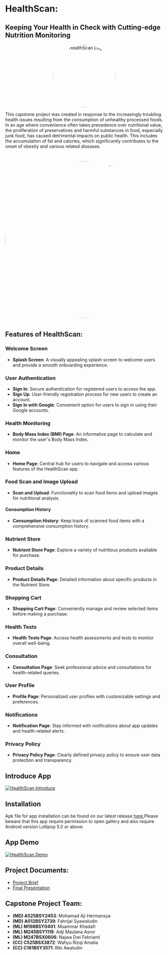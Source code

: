 # HealthScan:
## Keeping Your Health in Check with Cutting-edge Nutrition Monitoring

<p align="center">
  <img src="poto/icon_apps.png" alt="HealthScan Logo" style="border-radius: 50%; width: 200px; height: 200px;">
</p>

This capstone project was created in response to the increasingly troubling health issues resulting from the consumption of unhealthy processed foods. In an age where convenience often takes precedence over nutritional value, the proliferation of preservatives and harmful substances in food, especially junk food, has caused detrimental impacts on public health. This includes the accumulation of fat and calories, which significantly contributes to the onset of obesity and various related diseases.
#

<p align="center">
  <img src="poto/Full.png" alt="HealthScan Full" style="border-radius: 50%; width: 750px; height: 500px;">
</p>

#

## Features of HealthScan:

### Welcome Screen
- **Splash Screen**: A visually appealing splash screen to welcome users and provide a smooth onboarding experience.

### User Authentication
- **Sign In**: Secure authentication for registered users to access the app.
- **Sign Up**: User-friendly registration process for new users to create an account.
- **Sign In with Google**: Convenient option for users to sign in using their Google accounts.

### Health Monitoring
- **Body Mass Index (BMI) Page**: An informative page to calculate and monitor the user's Body Mass Index.

### Home
- **Home Page**: Central hub for users to navigate and access various features of the HealthScan app.

### Food Scan and Image Upload
- **Scan and Upload**: Functionality to scan food items and upload images for nutritional analysis.

#### Consumption History
- **Consumption History**: Keep track of scanned food items with a comprehensive consumption history.

### Nutrient Store
- **Nutrient Store Page**: Explore a variety of nutritious products available for purchase.

### Product Details
- **Product Details Page**: Detailed information about specific products in the Nutrient Store.

### Shopping Cart
- **Shopping Cart Page**: Conveniently manage and review selected items before making a purchase.

### Health Tests
- **Health Tests Page**: Access health assessments and tests to monitor overall well-being.

### Consultation
- **Consultation Page**: Seek professional advice and consultations for health-related queries.

### User Profile
- **Profile Page**: Personalized user profiles with customizable settings and preferences.

### Notifications
- **Notification Page**: Stay informed with notifications about app updates and health-related alerts.

### Privacy Policy
- **Privacy Policy Page**: Clearly defined privacy policy to ensure user data protection and transparency.

## Introduce App
[![HealthScan Introduce](https://img.youtube.com/vi/y-TkjPcoAx8/0.jpg)](https://www.youtube.com/watch?v=y-TkjPcoAx8?autoplay=1)
## Installation
Apk file for app installation can be found on our latest release [here](https://bit.ly/HealthScanApp),Please beware that this app require permission to open gallery and also require Android version Lollipop 5.0 or above.

## App Demo
[![HealthScan Demo](https://img.youtube.com/vi/VrG6rMf-t0M/0.jpg)](https://www.youtube.com/watch?v=VrG6rMf-t0M?autoplay=1)

## Project Documents:
- [Project Brief](https://docs.google.com/document/d/1ccTI_XTJYurFqLjXduRLQWdjIyV56cinfTyRKx5fURQ/edit#heading=h.qf0nfa3etlmx)
- [Final Presentation](https://www.canva.com/design/DAF2x2oiILg/YLlfhOWR0VDerYGHQ_3wRg/edit?utm_content=DAF2x2oiILg&utm_campaign=designshare&utm_medium=link2&utm_source=sharebutton)

## Capstone Project Team:
- **(MD) A525BSY2453**: Mohamad Aji Hermansya
- **(MD) A012BSY2739**: Fahrijal Syawaludin
- **(ML) M198BSY0401**: Muammar Khadafi 
- **(ML) M245BSY1119**: Adji Maulana Asror
- **(ML) M247BSX0606**: Najwa Dwi Febrianti
- **(CC) C525BSX3872**: Wahyu Rizqi Amalia
- **(CC) C161BSY3571**: Riki Awaludin  
